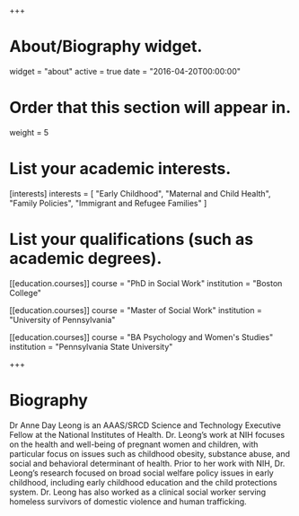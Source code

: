 +++
# About/Biography widget.
widget = "about"
active = true
date = "2016-04-20T00:00:00"

# Order that this section will appear in.
weight = 5

# List your academic interests.
[interests]
  interests = [
    "Early Childhood",
    "Maternal and Child Health",
    "Family Policies",
    "Immigrant and Refugee Families"
  ]

# List your qualifications (such as academic degrees).
[[education.courses]]
  course = "PhD in Social Work"
  institution = "Boston College"

[[education.courses]]
  course = "Master of Social Work"
  institution = "University of Pennsylvania"

[[education.courses]]
  course = "BA Psychology and Women's Studies"
  institution = "Pennsylvania State University"
 
+++

# Biography

Dr Anne Day Leong is an AAAS/SRCD Science and Technology Executive Fellow at the National Institutes of Health. Dr. Leong’s work at NIH focuses on the health and well-being of pregnant women and children, with particular focus on issues such as childhood obesity, substance abuse, and social and behavioral determinant of health. Prior to her work with NIH, Dr. Leong’s research focused on broad social welfare policy issues in early childhood, including early childhood education and the child protections system. Dr. Leong has also worked as a clinical social worker serving homeless survivors of domestic violence and human trafficking. 